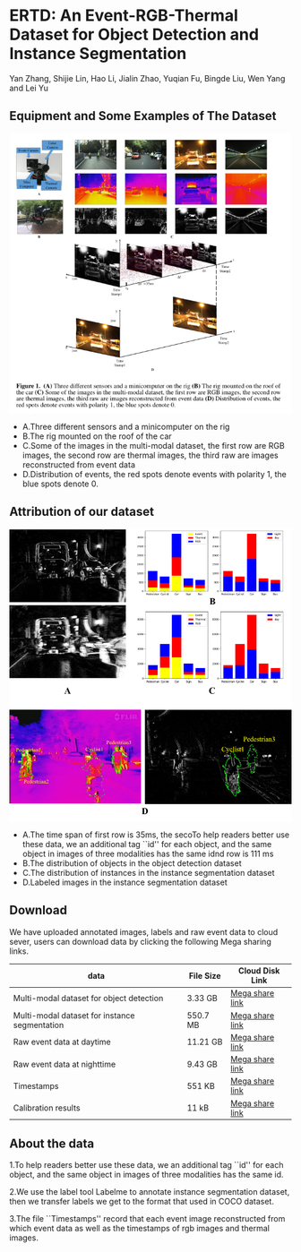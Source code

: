 # ERTD: An Event-RGB-Thermal Dataset for Object Detection and Instance Segmentation
Yan Zhang, Shijie Lin, Hao Li, Jialin Zhao, Yuqian Fu, Bingde Liu, Wen Yang and Lei Yu
## Equipment and Some Examples of The Dataset
<img src="images/figure1.png" width="800" hegiht="600" align=center />

- A.Three different sensors and a minicomputer on the rig 
- B.The rig mounted on the roof of the car 
- C.Some of the images in the multi-modal dataset, the first row are RGB images, the second row are thermal images, the third raw are images reconstructed from event data 
- D.Distribution of events, the red spots denote events with polarity 1, the blue spots denote 0.

## Attribution of our dataset
<img src="images/figure2.png" width="800" hegiht="600" align=center />

- A.The time span of first row is 35ms, the secoTo help readers better use these data, we an additional tag ``id'' for each object, and the same object in images of three modalities has the same idnd row is 111 ms 
- B.The distribution of objects in the object detection dataset 
- C.The distribution of instances in the instance segmentation dataset 
- D.Labeled images in the instance segmentation dataset

## Download
We have uploaded annotated images, labels and raw event data to cloud sever, users can download data by clicking the following Mega sharing links.


data | File Size |Cloud Disk Link
------------ | -------------| -------------
Multi-modal dataset for object detection | 3.33  GB |[Mega share link](https://mega.nz/fm/BF8DnaTL)
Multi-modal dataset for instance segmentation | 550.7  MB |[Mega share link](https://mega.nz/#!Mo1zSQhB!6goY8dhxHGLsK73WLLso5YvztM4QBeInag9V4DblWOs)
Raw event data at daytime | 11.21 GB |[Mega share link](https://mega.nz/fm/Jd9xAYqI)
Raw event data at nighttime | 9.43  GB |[Mega share link](https://mega.nz/fm/19MG3a6Q)
Timestamps| 551 KB|[Mega share link](https://mega.nz/#!Z591CK6Z!Uyumhg5gaPMYFjDazbCeLEQLeUAi-RM9Y5wgGGYGN40)
Calibration results | 11 kB |[Mega share link](https://mega.nz/fm/s4dz3QYB)
## About the data
1.To help readers better use these data, we an additional tag ``id'' for each object, and the same object in images of three modalities has the same id.

2.We use the label tool Labelme to annotate instance segmentation dataset, then we transfer labels we get to the format that used in COCO dataset.

3.The file ``Timestamps'' record that each event image reconstructed from which event data as well as the timestamps of rgb images and thermal images.
